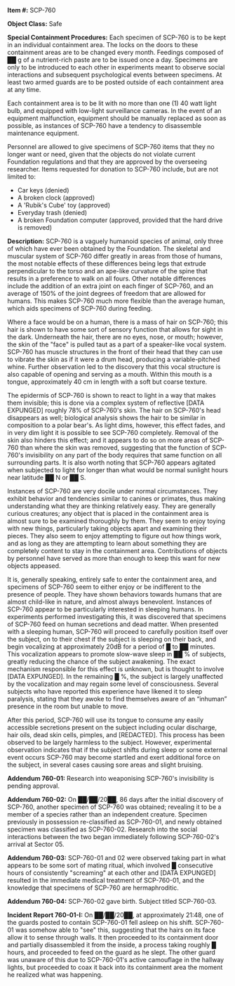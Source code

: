 **Item #:** SCP-760

**Object Class:** Safe

**Special Containment Procedures:** Each specimen of SCP-760 is to be kept in an individual containment area. The locks on the doors to these containment areas are to be changed every month. Feedings composed of ██ g of a nutrient-rich paste are to be issued once a day. Specimens are only to be introduced to each other in experiments meant to observe social interactions and subsequent psychological events between specimens. At least two armed guards are to be posted outside of each containment area at any time.

Each containment area is to be lit with no more than one (1) 40 watt light bulb, and equipped with low-light surveillance cameras. In the event of an equipment malfunction, equipment should be manually replaced as soon as possible, as instances of SCP-760 have a tendency to disassemble maintenance equipment.

Personnel are allowed to give specimens of SCP-760 items that they no longer want or need, given that the objects do not violate current Foundation regulations and that they are approved by the overseeing researcher. Items requested for donation to SCP-760 include, but are not limited to:

*   Car keys (denied)
*   A broken clock (approved)
*   A 'Rubik's Cube' toy (approved)
*   Everyday trash (denied)
*   A broken Foundation computer (approved, provided that the hard drive is removed)

**Description:** SCP-760 is a vaguely humanoid species of animal, only three of which have ever been obtained by the Foundation. The skeletal and muscular system of SCP-760 differ greatly in areas from those of humans, the most notable effects of these differences being legs that extrude perpendicular to the torso and an ape-like curvature of the spine that results in a preference to walk on all fours. Other notable differences include the addition of an extra joint on each finger of SCP-760, and an average of 150% of the joint degrees of freedom that are allowed for humans. This makes SCP-760 much more flexible than the average human, which aids specimens of SCP-760 during feeding.

Where a face would be on a human, there is a mass of hair on SCP-760; this hair is shown to have some sort of sensory function that allows for sight in the dark. Underneath the hair, there are no eyes, nose, or mouth; however, the skin of the "face" is pulled taut as a part of a speaker-like vocal system. SCP-760 has muscle structures in the front of their head that they can use to vibrate the skin as if it were a drum head, producing a variable-pitched whine. Further observation led to the discovery that this vocal structure is also capable of opening and serving as a mouth. Within this mouth is a tongue, approximately 40 cm in length with a soft but coarse texture.

The epidermis of SCP-760 is shown to react to light in a way that makes them invisible; this is done via a complex system of reflective \[DATA EXPUNGED\] roughly 78% of SCP-760's skin. The hair on SCP-760's head disappears as well; biological analysis shows the hair to be similar in composition to a polar bear's. As light dims, however, this effect fades, and in very dim light it is possible to see SCP-760 completely. Removal of the skin also hinders this effect; and it appears to do so on more areas of SCP-760 than where the skin was removed, suggesting that the function of SCP-760's invisibility on any part of the body requires that same function on all surrounding parts. It is also worth noting that SCP-760 appears agitated when subjected to light for longer than what would be normal sunlight hours near latitude ██ N or ██ S.

Instances of SCP-760 are very docile under normal circumstances. They exhibit behavior and tendencies similar to canines or primates, thus making understanding what they are thinking relatively easy. They are generally curious creatures; any object that is placed in the containment area is almost sure to be examined thoroughly by them. They seem to enjoy toying with new things, particularly taking objects apart and examining their pieces. They also seem to enjoy attempting to figure out how things work, and as long as they are attempting to learn about something they are completely content to stay in the containment area. Contributions of objects by personnel have served as more than enough to keep this want for new objects appeased.

It is, generally speaking, entirely safe to enter the containment area, and specimens of SCP-760 seem to either enjoy or be indifferent to the presence of people. They have shown behaviors towards humans that are almost child-like in nature, and almost always benevolent. Instances of SCP-760 appear to be particularly interested in sleeping humans. In experiments performed investigating this, it was discovered that specimens of SCP-760 feed on human secretions and dead matter. When presented with a sleeping human, SCP-760 will proceed to carefully position itself over the subject, on to their chest if the subject is sleeping on their back, and begin vocalizing at approximately 20dB for a period of █ to ██ minutes. This vocalization appears to promote slow-wave sleep in ██ % of subjects, greatly reducing the chance of the subject awakening. The exact mechanism responsible for this effect is unknown, but is thought to involve \[DATA EXPUNGED\]. In the remaining █ %, the subject is largely unaffected by the vocalization and may regain some level of consciousness. Several subjects who have reported this experience have likened it to sleep paralysis, stating that they awoke to find themselves aware of an “inhuman” presence in the room but unable to move.

After this period, SCP-760 will use its tongue to consume any easily accessible secretions present on the subject including ocular discharge, hair oils, dead skin cells, pimples, and \[REDACTED\]. This process has been observed to be largely harmless to the subject. However, experimental observation indicates that if the subject shifts during sleep or some external event occurs SCP-760 may become startled and exert additional force on the subject, in several cases causing sore areas and slight bruising.

**Addendum 760-01:** Research into weaponising SCP-760's invisibility is pending approval.

**Addendum 760-02:** On ██/██/20██, 86 days after the initial discovery of SCP-760, another specimen of SCP-760 was obtained; revealing it to be a member of a species rather than an independent creature. Specimen previously in possession re-classified as SCP-760-01, and newly obtained specimen was classified as SCP-760-02. Research into the social interactions between the two began immediately following SCP-760-02's arrival at Sector 05.

**Addendum 760-03:** SCP-760-01 and 02 were observed taking part in what appears to be some sort of mating ritual, which involved █ consecutive hours of consistently "screaming" at each other and \[DATA EXPUNGED\] resulted in the immediate medical treatment of SCP-760-01, and the knowledge that specimens of SCP-760 are hermaphroditic.

**Addendum 760-04:** SCP-760-02 gave birth. Subject titled SCP-760-03.

**Incident Report 760-01-I:** On ██/██/20██, at approximately 21:48, one of the guards posted to contain SCP-760-01 fell asleep on his shift. SCP-760-01 was somehow able to "see" this, suggesting that the hairs on its face allow it to sense through walls. It then proceeded to its containment door and partially disassembled it from the inside, a process taking roughly █ hours, and proceeded to feed on the guard as he slept. The other guard was unaware of this due to SCP-760-01's active camouflage in the hallway lights, but proceeded to coax it back into its containment area the moment he realized what was happening.